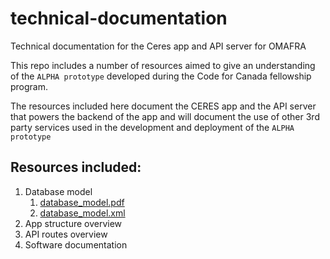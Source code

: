 # technical-documentation
Technical documentation for the Ceres app and API server for OMAFRA

This repo includes a number of resources aimed to give an understanding of the `ALPHA prototype` developed during the Code for Canada fellowship program.

The resources included here document the CERES app and the API server that powers the backend of the app and will document the use of other 3rd party services used in the development and deployment of the `ALPHA prototype`

## Resources included:
1. Database model
    1. [database_model.pdf](./database_model/database_model.pdf)
    2. [database_model.xml](./database_model/database_model.xml)
2. App structure overview
3. API routes overview
4. Software documentation
